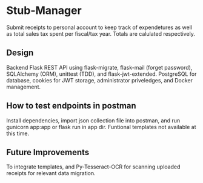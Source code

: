 # Stub-Manager

Submit receipts to personal account to keep track of expendetures as well as total sales tax spent per fiscal/tax year.
Totals are calulated respectively.

## Design

Backend Flask REST API using flask-migrate, flask-mail (forget password), SQLAlchemy (ORM), unittest (TDD), and flask-jwt-extended. PostgreSQL for database, cookies for JWT storage, administrator priveledges, and Docker management.

## How to test endpoints in postman

Install dependencies, import json collection file into postman, and run gunicorn app:app or flask run in app dir.
Funtional templates not available at this time.

## Future Improvements

To integrate templates, and Py-Tesseract-OCR for scanning uploaded receipts for relevant data migration.
